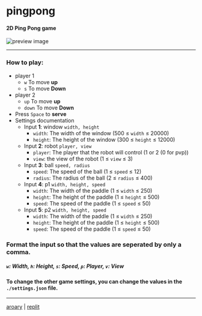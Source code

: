 # pingpong
#### 2D Ping Pong game
![preview image](https://cdn.discordapp.com/attachments/765617233497161830/901890664315383908/unknown.png)
___
### How to play:
* player 1
    * `w` To move **up**
    * `s` To move **Down**
* player 2
    * `up` To move **up**
    * `down` To move **Down**
* Press `Space` to **serve**
* Settings documentation
    * Input **1**: window `width, height`
        * `width`: The width of the window (500 ≤ `width` ≤ 20000)
        * `height`: The height of the window (300 ≤ `height` ≤ 12000)
    * Input **2**: robot `player, view`
        * `player`: The player that the robot will control (1 or 2 (0 for pvp))
        * `view`: the view of the robot (1 ≤ `view` ≤ 3)
    * Input **3**: ball `speed, radius`
        * `speed`: The speed of the ball (1 ≤ `speed` ≤ 12)
        * `radius`: The radius of the ball (2 ≤ `radius` ≤ 400)
    * Input **4**: p1 `width, height, speed`
        * `width`: The width of the paddle (1 ≤ `width` ≤ 250)
        * `height`: The height of the paddle (1 ≤ `height` ≤ 500)
        * `speed`: The speed of the paddle (1 ≤ `speed` ≤ 50)
    * Input **5**: p2 `width, height, speed`
        * `width`: The width of the paddle (1 ≤ `width` ≤ 250)
        * `height`: The height of the paddle (1 ≤ `height` ≤ 500)
        * `speed`: The speed of the paddle (1 ≤ `speed` ≤ 50)
### Format the input so that the values are seperated by only a comma.
##### `w`: Width, `h`: Height, `s`: Speed, `p`: Player, `v`: View
#### To change the other game settings, you can change the values in the `./settings.json` file.
___
[aroary](https://github.com/aroary) | [replit](https://replit.com/@aroary4444/pingpong)
